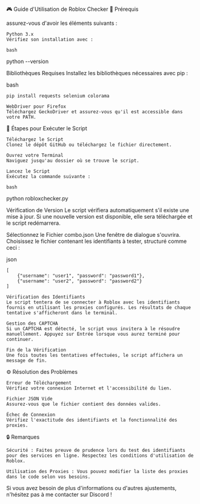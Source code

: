 🎮 Guide d'Utilisation de Roblox Checker
🚀 Prérequis

assurez-vous d'avoir les éléments suivants :

    Python 3.x
    Vérifiez son installation avec :

    bash

python --version

Bibliothèques Requises
Installez les bibliothèques nécessaires avec pip :

bash

    pip install requests selenium colorama

    WebDriver pour Firefox
    Téléchargez GeckoDriver et assurez-vous qu'il est accessible dans votre PATH.

🏁 Étapes pour Exécuter le Script

    Téléchargez le Script
    Clonez le dépôt GitHub ou téléchargez le fichier directement.

    Ouvrez votre Terminal
    Naviguez jusqu'au dossier où se trouve le script.

    Lancez le Script
    Exécutez la commande suivante :

    bash

python robloxchecker.py

Vérification de Version
Le script vérifiera automatiquement s'il existe une mise à jour. Si une nouvelle version est disponible, elle sera téléchargée et le script redémarrera.

Sélectionnez le Fichier combo.json
Une fenêtre de dialogue s'ouvrira. Choisissez le fichier contenant les identifiants à tester, structuré comme ceci :

json

    [
        {"username": "user1", "password": "password1"},
        {"username": "user2", "password": "password2"}
    ]

    Vérification des Identifiants
    Le script tentera de se connecter à Roblox avec les identifiants fournis en utilisant les proxies configurés. Les résultats de chaque tentative s'afficheront dans le terminal.

    Gestion des CAPTCHA
    Si un CAPTCHA est détecté, le script vous invitera à le résoudre manuellement. Appuyez sur Entrée lorsque vous aurez terminé pour continuer.

    Fin de la Vérification
    Une fois toutes les tentatives effectuées, le script affichera un message de fin.

⚙️ Résolution des Problèmes

    Erreur de Téléchargement
    Vérifiez votre connexion Internet et l'accessibilité du lien.

    Fichier JSON Vide
    Assurez-vous que le fichier contient des données valides.

    Échec de Connexion
    Vérifiez l'exactitude des identifiants et la fonctionnalité des proxies.

🔒 Remarques

    Sécurité : Faites preuve de prudence lors du test des identifiants pour des services en ligne. Respectez les conditions d'utilisation de Roblox.

    Utilisation des Proxies : Vous pouvez modifier la liste des proxies dans le code selon vos besoins.
    
Si vous avez besoin de plus d'informations ou d'autres ajustements, n'hésitez pas à me contacter sur Discord !
